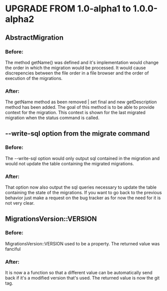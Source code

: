 UPGRADE FROM 1.0-alpha1 to 1.0.0-alpha2
=======================================

## AbstractMigration

### Before:

The method getName() was defined and it's implementation would change the order in which the migration would be processed.
It would cause discrepencies between the file order in a file browser and the order of execution of the migrations.

### After:

The getName method as been removed | set final and  new getDescription method has been added.
The goal of this method is to be able to provide context for the migration.
This context is shown for the last migrated migration when the status command is called.
   
## --write-sql option from the migrate command

### Before:
    
The --write-sql option would only output sql contained in the migration and would not update the table containing the migrated migrations.
    
### After:
    
That option now also output the sql queries necessary to update the table containing the state of the migrations.
If you want to go back to the previous behavior just make a request on the bug tracker as for now the need for it is not very clear.
    
## MigrationsVersion::VERSION

### Before:
    
MigrationsVersion::VERSION used to be a property.
The returned value was fanciful
    
### After:
    
It is now a a function so that a different value can be automatically send back if it's a modified version that's used.
The returned value is now the git tag.
